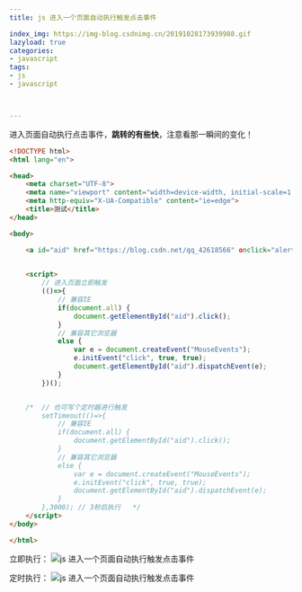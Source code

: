 ```yaml
---
title: js 进入一个页面自动执行触发点击事件

index_img: https://img-blog.csdnimg.cn/20191028173939988.gif
lazyload: true
categories:
- javascript
tags:
- js
- javascript



---
```












进入页面自动执行点击事件，**跳转的有些快**，注意看那一瞬间的变化！
```html
<!DOCTYPE html>
<html lang="en">

<head>
	<meta charset="UTF-8">
	<meta name="viewport" content="width=device-width, initial-scale=1.0">
	<meta http-equiv="X-UA-Compatible" content="ie=edge">
	<title>测试</title>
</head>

<body>

	<a id="aid" href="https://blog.csdn.net/qq_42618566" οnclick="alert('clicked');">触发onclick</a>

	
	<script>
		// 进入页面立即触发
		(()=>{
			// 兼容IE
		    if(document.all) {
		        document.getElementById("aid").click();
		    }
		    // 兼容其它浏览器
		    else {
		        var e = document.createEvent("MouseEvents");
		        e.initEvent("click", true, true);
		        document.getElementById("aid").dispatchEvent(e);
		    }
		})();


	/*	// 也可写个定时器进行触发
		setTimeout(()=>{
			// 兼容IE
		    if(document.all) {
		        document.getElementById("aid").click();
		    }
		    // 兼容其它浏览器
		    else {
		        var e = document.createEvent("MouseEvents");
		        e.initEvent("click", true, true);
		        document.getElementById("aid").dispatchEvent(e);
		    }
		},3000); // 3秒后执行	*/
	</script>
</body>

</html>
```


立即执行：
![js 进入一个页面自动执行触发点击事件](https://img-blog.csdnimg.cn/20191028173939988.gif)



定时执行：
![js 进入一个页面自动执行触发点击事件](https://img-blog.csdnimg.cn/20191028174138674.gif)

